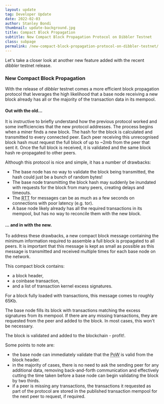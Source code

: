 ```yaml
---
layout: update
tag: Developer Update
date: 2022-02-03
author: Stanley Bondi
thumbnail: update-background.jpg
title: Compact Block Propagation
subtitle: New Compact Block Propagation Protocol on Dibbler Testnet
class: subpage
permalink: /new-compact-block-propagation-protocol-on-dibbler-testnet/
---
```


Let's take a closer look at another new feature added with the recent _dibbler_ testnet release.

### New Compact Block Propagation

With the release of _dibbler_ testnet comes a more efficient block propagation protocol that leverages the high likelihood that
a base node receiving a new block already has all or the majority of the transaction data in its mempool.

#### Out with the old...

It is instructive to briefly understand how the previous protocol worked and some inefficiencies that the new protocol
addresses. The process begins when a miner finds a new block. The hash for the block is calculated and transmitted to every connected
peer. Each peer receiving this unrecognised block hash must request the full block of up to ~2mb from the peer that sent it. Once the 
full block is received, it is validated and the same block hash re-propagated to other peers.

Although this protocol is nice and simple, it has a number of drawbacks:

- The base node has no way to validate the block being transmitted, the hash could just be a bunch of random bytes!
- The base node transmitting the block hash may suddenly be inundated with requests for the block from many peers, creating delays and timeouts.
- The <abbr title="Round Trip Time">RTT</abbr> for messages can be as much as a few seconds on connections with poor latency (e.g. tor).
- A base node likely already has all the required transactions in its mempool, but has no way to reconcile them with the new block.

#### ... and in with the new.

To address these drawbacks, a new compact block message containing the minimum information required to assemble a full block 
is propagated to all peers. It is important that this message is kept as small as possible as this message is transmitted and 
received multiple times for each base node on the network.

This compact block contains:
- a block header,
- a coinbase transaction,
- and a list of transaction kernel excess signatures. 

For a block fully loaded with transactions, this message comes to roughly 65Kb.

The base node fills its block with transactions matching the excess signatures from its mempool. If there are any missing transactions,
they are requested from the peer and added to the block. In most cases, this won't be necessary.

The block is validated and added to the blockchain - profit!.

Some points to note are:
- the base node can immediately validate that the <abbr title="Proof of Work">PoW</abbr> is valid from the block header.
- in the majority of cases, there is no need to ask the sending peer for any additional data, removing back-and-forth communication and
  effectively cutting the time taken before a base node can begin validating the block by two thirds.
- if a peer is missing any transactions, the transactions it requested as part of the protocol are stored in the published transaction 
  mempool for the next peer to request, if required.

